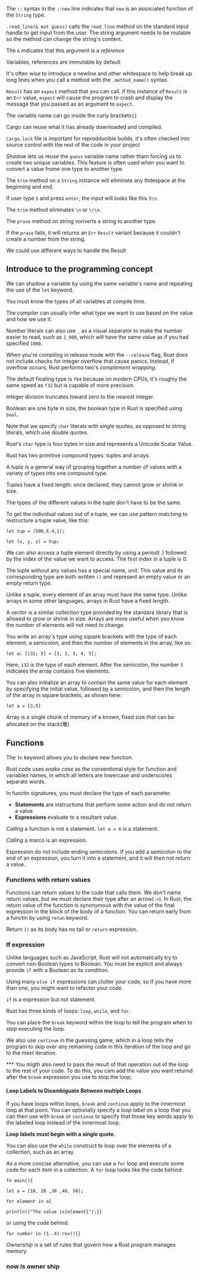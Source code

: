 The `::` syntax in the `::new` line indicates that `new` is an associated function of the `String` type.

`.read_line(& mut guess)` calls the `read_line` method on the standard input handle to get input from the user. The string argument needs to be mutable so the method can change the string's content.

The `&` indicates that this argument  is a *reference* 

Variables, references are immutable by default

It's often wise to introduce a newline and other whitespace to help break up long lines when you call a method with the `.method_name()` syntax.

`Result` has an `expect` method that you can call. If this instance of `Result` is an `Err` value, `expect` will cause the program to crash and display the message that you passed as an argument  to `expect`.

The variable name can go inside the curly brackets`{}`

Cargo can reuse what it has already downloaded and compiled.

`Cargo.lock` file is important for reprodducible builds, it's often checked into source control with the rest of the code in your project

*Shadow* lets us reuse the `guess` variable name rather tham forcing us to create two unique variables. This feature is often used when you want to convert a value frome one type to another type.

The `trim` method on a `String` instance will eliminate any thitespace at the beginning and end.

If user type `5` and press `enter`, the input will looks like this `5\n`.

The `trim` method eliminates `\n` or `\r\n`.

The `prase` method on string vonverts a string to another type.

If the `prase` fails, it will returns an `Err` `Result` variant because it couldn't create a number from the string.

We could use different ways to handle the Result

## Introduce to the programming concept

We can shadow a variable by using the same variable's name and repeating the use of the `let` keyword.

You must know the types of all variables at compile time.

The compiler can usually infer what type we want to use based on the value and how we use it.

Number literals can also use `_` as a visual separator to make the number easier to read, such as `1_000`, which will have the same value as if you had specified `1000`.

When you're compiling in release mode with the `--release` flag, Rust does not include checks for integer overflow that cause panics. Instead, if overflow occurs, Rust performs two's *complement wrapping*.

The default floating type is `f64` because on modern CPUs, it's roughly the same speed as `f32` but is capable of more precision.

Integer division truncates toward zero to the nearest integer.

Boolean are one byte in size, the boolean type in Rust is specified using `bool`.

Note that we specify `char` literals with single quotes, as opposed to string literals, which use double quotes.

Rust's `char` type is four bytes in size and represents a Unicode Scalar Value.

Rust has two primitive compound types: tuples and arrays.

A *tuple* is a general way of grouping together a number of values with a variety of types into one compound type.

Tuples have a fixed length: once declared, they cannot grow or shrink in size.

The types of the different values in the tuple don't have to be the same.

To get the individual values out of a tuple, we can use pattern matching to restructure a tuple value, like this:

`let tup = (500,6.4,1);`

`let (x, y, z) = tup;`

We can also access a tuple element  directly  by using a period(`.`) followed by the index of the value we want to access. The first index in a tuple is 0.

The tuple without any values has a special name, *unit*. This value and its corresponding type are both written `()` and represent  an empty value or an empty return type.

Unlike a tuple, every element of an array must have the same type. Unlike arrays in some other languages, arrays in Rust have a fixed length.

A *vector* is a similar collection type provided by the standara library that is allowed to grow or shrink in size. Arrays are more useful when you know the number of elements will not need to change.

You write an array's type using square brackets with the type of each element, a semicolon, and then the number of elements in the array, like so:

`let a: [i32; 5] = [1, 2, 3, 4, 5];`

Here, `i32` is the type of each element. After the semicolon, the number `5` indicates the array contains five elements.

You can also initialize an array to contain the same value for each element by specifying the initial value, followed by a semicolon, and then the length of the array in square brackets, as shown here:

`let a = [3;5]`

Array is a single chunk of memory of a known, fixed size that can be allocated on the stack(堆)

## Functions

The `fn` keyword allows you to declare new function.

Rust code uses *snake case* as the conventional style for function and variables names, in which all letters are lowercase and underscores separate words.

In functin signatures, you must declare the type of each parameter.

- **Statements** are instructions that perform some action and do not return a value.
- **Expressions** evaluate to a resultant value.

*Calling* a function is not a statement. `let a = 6` is a statement.

*Calling* a marco is an expression.

Expression do not include ending semicolons. If you add a semicolon to the end of an expression, you turn it into a statement, and it will then not return a value.

### Functions with return values

Functions can return values to the code that calls them. We don't name return values, but we must declare their type after an arrow(`->`). In Rust, the return value of the function is synonymous with the value of the final expression in the block of the body of a function. You can return early from a functin by using  `retun` keyword.

Return `()` as its body has no tail or `return` expression.

### If expression

Unlike languages such as JavaScript, Rust will not automatically try to convert non-Boolean types to Boolean. You must be explicit and always provide `if` with a Boolean as its condition.

Using many `else if` expressions can clutter your code, so if you have more than one, you might want to refactor your code.

`if` is a expression but not statement.

Rust has three kinds of loops: `loop`, `while`, and `for`.

You can place the `break` keyword within the loop to tell the program when to stop executing the loop.

We also use `continue` in the guessing game, which in a loop tells the program to skip over any remaining code in this iteration of the loop and go to the mext iteration.

*** You migth also need to pass the result of that operation out of the loop to the rest of your code. To do this, you cam add the value you want returnd after the `break` expression you use to stop the loop;

#### Loop Labels to Disambiguate Between multiple Loops

If you have loops within loops, `break` and `continue` apply to the innermost loop at that point. You can optionally specify a *loop label* on a loop that you can then use with `break` or `continue` to specify that those key words apply to the labeled loop instead of the innermost loop.

**Loop labels must begin with a single quote.**

You can also use the `while` construct to loop over the elements of a collection, such as an array.

As a more concise alternative, you can use a `for` loop and execute some code for each item in a collection. A `for` loop looks like the code behind:

``fn main(){``

``let a = [10, 20 ,30 ,40, 50];``

``for element in a{``

``println!("The value is{element}");}}``

or using the code behind:

`for number in (1..4).rev(){}`

*Ownership* is a set of rules that govern how a Rust program manages memory.

### now is owner ship

